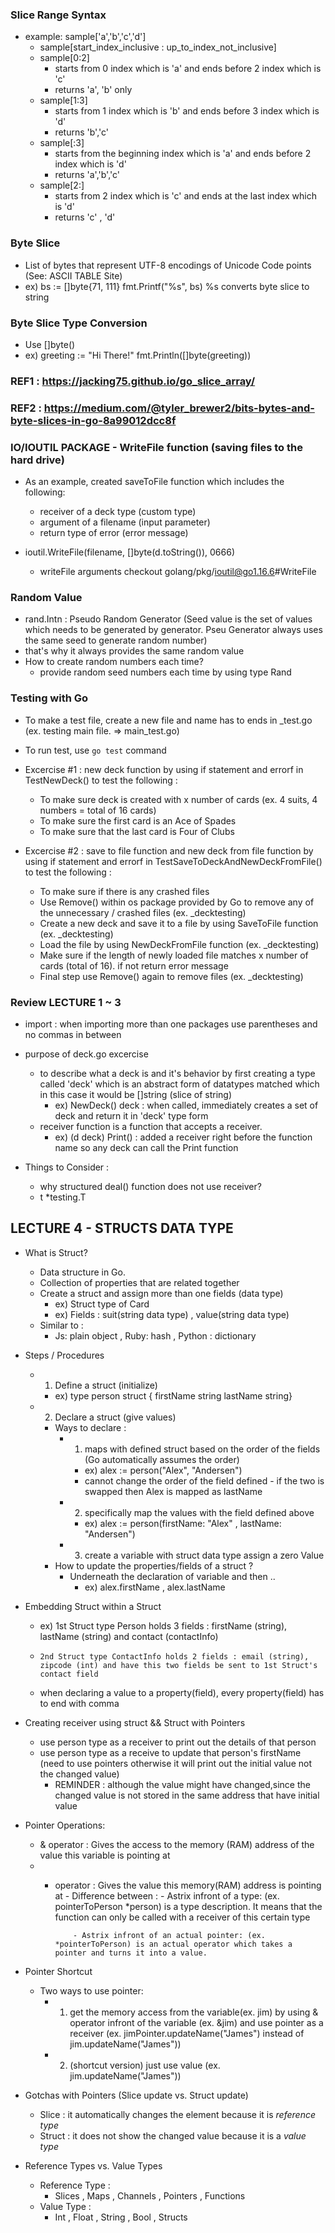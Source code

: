 ### Slice Range Syntax
- example: sample['a','b','c','d'] 
    - sample[start_index_inclusive : up_to_index_not_inclusive]
    - sample[0:2] 
        - starts from 0 index which is 'a' and ends before 2 index which is 'c'
        - returns 'a', 'b' only
    - sample[1:3]
        - starts from 1 index which is 'b' and ends before 3 index which is 'd'
        - returns 'b','c'
    - sample[:3]
        - starts from the beginning index which is 'a' and ends before 2 index which is 'd'
        - returns 'a','b','c'
    - sample[2:]
        - starts from 2 index which is 'c' and ends at the last index which is 'd'
        - returns 'c' , 'd'


### Byte Slice
 - List of bytes that represent UTF-8 encodings of Unicode Code points (See: ASCII TABLE Site)
 - ex) bs := []byte{71, 111} 
       fmt.Printf("%s", bs)
       %s converts byte slice to string 

### Byte Slice Type Conversion
 - Use []byte()
 - ex) greeting := "Hi There!" 
       fmt.Println([]byte(greeting))

 ### REF1 : https://jacking75.github.io/go_slice_array/
 ### REF2 : https://medium.com/@tyler_brewer2/bits-bytes-and-byte-slices-in-go-8a99012dcc8f

### IO/IOUTIL PACKAGE - WriteFile function (saving files to the hard drive)
 - As an example, created saveToFile function which includes the following:
    - receiver of a deck type (custom type)
    - argument of a filename (input parameter)
    - return type of error (error message)

 - ioutil.WriteFile(filename, []byte(d.toString()), 0666) 
    - writeFile arguments checkout golang/pkg/ioutil@go1.16.6#WriteFile

### Random Value 
 - rand.Intn : Pseudo Random Generator (Seed value is the set of values which needs to be generated by generator. Pseu Generator always uses the same seed to generate random number)
 - that's why it always provides the same random value 
 - How to create random numbers each time?
    - provide random seed numbers each time by using type Rand


### Testing with Go 
 - To make a test file, create a new file and name has to ends in _test.go (ex. testing main file. => main_test.go)
 - To run test, use `go test` command
 - Excercise #1 : new deck function by using if statement and errorf in TestNewDeck() to test the following :
    - To make sure deck is created with x number of cards (ex. 4 suits, 4 numbers = total of 16 cards)
    - To make sure the first card is an Ace of Spades
    - To make sure that the last card is Four of Clubs 

 - Excercise #2 : save to file function and new deck from file function by using if statement and errorf in TestSaveToDeckAndNewDeckFromFile() to test the following :
    - To make sure if there is any crashed files
    - Use Remove() within os package provided by Go to remove any of the unnecessary / crashed files (ex. _decktesting)
    - Create a new deck and save it to a file by using SaveToFile function (ex. _decktesting)
    - Load the file by using NewDeckFromFile function (ex. _decktesting)
    - Make sure if the length of newly loaded file matches x number of cards (total of 16). if not return error message
    - Final step use Remove() again to remove files (ex. _decktesting)

### Review LECTURE 1 ~ 3
 - import : when importing more than one packages use parentheses and no commas in between
 - purpose of deck.go excercise
    - to describe what a deck is and it's behavior by first creating a type called 'deck' which is an abstract form of datatypes matched which in this case it would be []string (slice of string)
        - ex) NewDeck() deck : when called, immediately creates a set of deck and return it in 'deck' type form 
    - receiver function is a function that accepts a receiver. 
        - ex) (d deck) Print() : added a receiver right before the function name so any deck can call the Print function 
        
 - Things to Consider : 
    - why structured deal() function does not use receiver? 
    - t *testing.T 


## LECTURE 4 - STRUCTS DATA TYPE
 - What is Struct?
    - Data structure in Go. 
    - Collection of properties that are related together
    - Create a struct and assign more than one fields (data type)
        - ex) Struct type of Card 
        - ex) Fields : suit(string data type) , value(string data type)
    - Similar to :
        - Js: plain object , Ruby: hash , Python : dictionary 

 - Steps / Procedures
    - 1) Define a struct (initialize)
        - ex) type person struct { firstName string lastName string}
    - 2) Declare a struct (give values)
        - Ways to declare : 
            - 1. maps with defined struct based on the order of the fields (Go automatically assumes the order)
                - ex) alex := person("Alex", "Andersen")
                - cannot change the order of the field defined - if the two is swapped then Alex is mapped as lastName 
            - 2. specifically map the values with the field defined above
                - ex) alex := person(firstName: "Alex" , lastName: "Andersen")
            - 3. create a variable with struct data type assign a zero Value 
        - How to update the properties/fields of a struct ?
            - Underneath the declaration of variable and then .. 
                - ex) alex.firstName , alex.lastName

 - Embedding Struct within a Struct 
    - ex) 1st Struct type Person holds 3 fields : firstName (string), lastName (string) and contact (contactInfo)
    -     2nd Struct type ContactInfo holds 2 fields : email (string), zipcode (int) and have this two fields be sent to 1st Struct's contact field
    - when declaring a value to a property(field), every property(field) has to end with comma

 - Creating receiver using struct && Struct with Pointers
    - use person type as a receiver to print out the details of that person 
    - use person type as a receive to update that person's firstName (need to use pointers otherwise it will print out the initial value not the changed value)
        - REMINDER : although the value might have changed,since the changed value is not stored in the same address that have initial value

 - Pointer Operations:
    - & operator : Gives the access to the memory (RAM) address of the value this variable is pointing at
    - * operator : Gives the value this memory(RAM) address is pointing at
            - Difference between : 
                - Astrix infront of a type: (ex. pointerToPerson *person) is a type description. It means that the function can only be called with a receiver of this certain type

                - Astrix infront of an actual pointer: (ex. *pointerToPerson) is an actual operator which takes a pointer and turns it into a value. 

 - Pointer Shortcut 
    - Two ways to use pointer:
        - 1) get the memory access from the variable(ex. jim) by using & operator infront of the variable (ex. &jim) and use pointer as a receiver (ex. jimPointer.updateName("James") instead of jim.updateName("James"))
        - 2) (shortcut version) just use value (ex. jim.updateName("James"))
    
 - Gotchas with Pointers (Slice update vs. Struct update)
    - Slice : it automatically changes the element because it is _reference type_
    - Struct : it does not show the changed value because it is a _value type_

 - Reference Types vs. Value Types
    - Reference Type : 
        - Slices , Maps , Channels , Pointers , Functions
    - Value Type :
        - Int , Float , String , Bool , Structs
            






